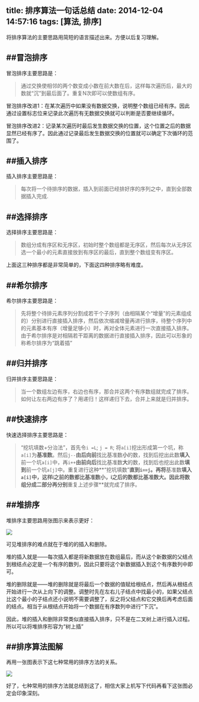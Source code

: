 title: 排序算法一句话总结
date: 2014-12-04 14:57:16
tags: [算法, 排序]
---
将排序算法的主要思路用简短的语言描述出来。方便以后复习理解。

##冒泡排序
---
冒泡排序主要思路是：
>通过交换使相邻的两个数变成小数在前大数在后，这样每次遍历后，最大的数就“沉”到最后面了。重复N次即可以使数组有序。

冒泡排序改进1：在某次遍历中如果没有数据交换，说明整个数组已经有序。因此通过设置标志位来记录此次遍历有无数据交换就可以判断是否要继续循环。

冒泡排序改进2：记录某次遍历时最后发生数据交换的位置，这个位置之后的数据显然已经有序了。因此通过记录最后发生数据交换的位置就可以确定下次循环的范围了。

##插入排序
---
插入排序主要思路是：

>每次将一个待排序的数据，插入到前面已经排好序的序列之中，直到全部数据插入完成.

##选择排序
---
选择排序主要思路是：

>数组分成有序区和无序区，初始时整个数组都是无序区，然后每次从无序区选一个最小的元素直接放到有序区的最后，直到整个数组变有序区。

上面这三种排序都是非常简单的，下面这四种排序略有难度。

##希尔排序
---
希尔排序主要思路是：

>先将整个待排元素序列分割成若干个子序列（由相隔某个“增量”的元素组成的）分别进行直接插入排序，然后依次缩减增量再进行排序，待整个序列中的元素基本有序（增量足够小）时，再对全体元素进行一次直接插入排序。由于希尔排序是对相隔若干距离的数据进行直接插入排序，因此可以形象的称希尔排序为“跳着插”

##归并排序
---
归并排序主要思路是：

>当一个数组左边有序，右边也有序，那合并这两个有序数组就完成了排序。如何让左右两边有序了？用递归！这样递归下去，合并上来就是归并排序。

##快速排序
---
快速选择排序主要思路是：

>“挖坑填数+分治法”，首先令`i =L`; `j = R`; 将`a[i]`挖出形成第一个坑，称`a[i]`为**基准数**。然后`j--`**由后向前**找比基准数**小**的数，找到后挖出此数**填入**前一个坑`a[i]`中，再`i++`**由前向后**找比基准数**大**的数，找到后也挖出此数**填到**前一个坑`a[j]`中。重复进行这种**“挖坑填数”**直到`i==j`。再将**基准数**填入`a[i]`中，这样i之前的数都比基准数小，i之后的数都比基准数大。因此将数组分成二部分再分别**重复上述步骤**就完成了排序。

##堆排序
---
堆排序主要思路用张图示来表示更好：

![][1]



可见堆排序的难点就在于堆的的插入和删除。

堆的插入就是——每次插入都是将新数据放在数组最后，而从这个新数据的父结点到根结点必定是一个有序的数列，因此只要将这个新数据插入到这个有序数列中即可。

堆的删除就是——堆的删除就是将最后一个数据的值赋给根结点，然后再从根结点开始进行一次从上向下的调整。调整时先在左右儿子结点中找最小的，如果父结点比这个最小的子结点还小说明不需要调整了，反之将父结点和它交换后再考虑后面的结点。相当于从根结点开始将一个数据在有序数列中进行“下沉”。

因此，堆的插入和删除非常类似直接插入排序，只不是在二叉树上进行插入过程。所以可以将堆排序形容为“树上插”

##排序算法图解
---
再用一张图表示下这七种常用的排序方法的关系。

![][2]
 

好了，七种常用的排序方法就总结到这了，相信大家上机写下代码再看下这张图必定会印象深刻。


  [1]: http://larryimage.qiniudn.com/%E5%A0%86%E6%8E%92%E5%BA%8F.PNG
  [2]: http://larryimage.qiniudn.com/%E4%B8%83%E7%A7%8D%E6%8E%92%E5%BA%8F%E7%AE%97%E6%B3%95%E6%AF%94%E8%BE%83.PNG